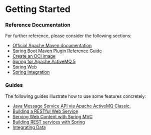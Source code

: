 # Getting Started

### Reference Documentation
For further reference, please consider the following sections:

* [Official Apache Maven documentation](https://maven.apache.org/guides/index.html)
* [Spring Boot Maven Plugin Reference Guide](https://docs.spring.io/spring-boot/docs/2.3.2.RELEASE/maven-plugin/reference/html/)
* [Create an OCI image](https://docs.spring.io/spring-boot/docs/2.3.2.RELEASE/maven-plugin/reference/html/#build-image)
* [Spring for Apache ActiveMQ 5](https://docs.spring.io/spring-boot/docs/2.3.2.RELEASE/reference/htmlsingle/#boot-features-activemq)
* [Spring Web](https://docs.spring.io/spring-boot/docs/2.3.2.RELEASE/reference/htmlsingle/#boot-features-developing-web-applications)
* [Spring Integration](https://docs.spring.io/spring-boot/docs/2.3.2.RELEASE/reference/htmlsingle/#boot-features-integration)

### Guides
The following guides illustrate how to use some features concretely:

* [Java Message Service API via Apache ActiveMQ Classic.](https://spring.io/guides/gs/messaging-jms/)
* [Building a RESTful Web Service](https://spring.io/guides/gs/rest-service/)
* [Serving Web Content with Spring MVC](https://spring.io/guides/gs/serving-web-content/)
* [Building REST services with Spring](https://spring.io/guides/tutorials/bookmarks/)
* [Integrating Data](https://spring.io/guides/gs/integration/)

